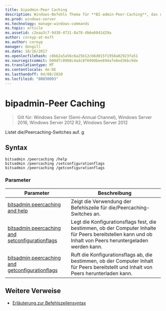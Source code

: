 ```yaml
---
title: bipadmin-Peer Caching
description: Windows-Befehls Thema für **BI-admin-Peer-Caching**, das die/Peercaching-Switches auflistet.
ms.prod: windows-server
ms.technology: manage-windows-commands
ms.topic: article
ms.assetid: c2eaa3c7-9d30-4731-8a78-4b6e6041d29a
author: coreyp-at-msft
ms.author: coreyp
manager: dongill
ms.date: 10/16/2017
ms.openlocfilehash: c8bb2a5a56c6a25b12cb6d015f1958a02923fa51
ms.sourcegitcommit: b00d7c8968c4adc8f699dbee694afe6ed36bc9de
ms.translationtype: MT
ms.contentlocale: de-DE
ms.lasthandoff: 04/08/2020
ms.locfileid: "80850093"
---
```

# <a name="bitsadmin-peercaching"></a>bipadmin-Peer Caching

>Gilt für: Windows Server (Semi-Annual Channel), Windows Server 2016, Windows Server 2012 R2, Windows Server 2012

Listet die/Peercaching-Switches auf.
g
## <a name="syntax"></a>Syntax

```
bitsadmin /peercaching /help
bitsadmin /peercaching /setconfigurationflags
bitsadmin /peercaching /getconfigurationflags
```

### <a name="parameters"></a>Parameter

| Parameter | Beschreibung |
| -------------- | -------------- |
| [bitsadmin peercaching and help](bitsadmin-peercaching-and-help.md) | Zeigt die Verwendung der Befehlszeile für die/Peercaching-Switches an.|
| [bitsadmin peercaching and setconfigurationflags](bitsadmin-peercaching-and-setconfigurationflags.md) | Legt die Konfigurationsflags fest, die bestimmen, ob der Computer Inhalte für Peers bereitstellen kann und ob Inhalt von Peers heruntergeladen werden kann. |
| [bitsadmin peercaching and getconfigurationflags](bitsadmin-peercaching-and-getconfigurationflags.md) | Ruft die Konfigurationsflags ab, die bestimmen, ob der Computer Inhalt für Peers bereitstellt und Inhalt von Peers herunterladen kann. |

## <a name="additional-references"></a>Weitere Verweise

- [Erläuterung zur Befehlszeilensyntax](command-line-syntax-key.md)
